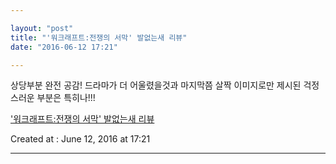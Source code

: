 ```yaml
---

layout: "post"  
title: "'워크래프트:전쟁의 서막' 발없는새 리뷰"  
date: "2016-06-12 17:21"

---
```


상당부분 완전 공감! 드라마가 더 어울렸을것과 마지막쯤 살짝 이미지로만 제시된 걱정스러운 부분은 특히나!!!

['워크래프트:전쟁의 서막' 발없는새 리뷰](https://www.youtube.com/watch?v=yEd0eeOBnMg&feature=youtu.be)

Created at : June 12, 2016 at 17:21

---
